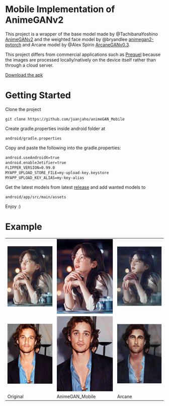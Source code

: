 # Mobile Implementation of AnimeGANv2


This project is a wrapper of the base model made by @TachibanaYoshino
[AnimeGANv2](https://github.com/TachibanaYoshino/AnimeGANv2) and the weighted face model by @bryandlee [
animegan2-pytorch](https://github.com/bryandlee/animegan2-pytorch) and Arcane model by @Alex Spirin [ArcaneGANv0.3](https://github.com/Sxela/ArcaneGAN/tree/v0.3).


This project differs from commercial applications such as [Prequel](https://www.prequel.app/) because the images are
processed locally/natively on the device itself rather than through a cloud server.

[Download the apk](https://github.com/juanjaho/animeGAN_Mobile/releases)

# Getting Started
Clone the project

    git clone https://github.com/juanjaho/animeGAN_Mobile

Create gradle.properties inside android folder at

    android/gradle.properties

Copy and paste the following into the gradle.properties:

    android.useAndroidX=true
    android.enableJetifier=true
    FLIPPER_VERSION=0.99.0
    MYAPP_UPLOAD_STORE_FILE=my-upload-key.keystore
    MYAPP_UPLOAD_KEY_ALIAS=my-key-alias

Get the latest models from latest [release](https://github.com/juanjaho/animeGAN_Mobile/releases) and add wanted models to 
    
    android/app/src/main/assets

Enjoy :)
<br />

# Example

<table style="border: none; border-spacing: 0;">
    <tr>
        <td>
            <img src="testImage/girl1.jpg"
            alt="Elephant at sunset"
            width="230">
        </td>
        <td>
            <img src="testImage/girl1AnimeGAN.jpg"
            alt="Elephant at sunset"
            width="230">
        </td>
        <td>
            <img src="testImage/girl1Arcane.jpg"
            alt="Elephant at sunset"
            width="230">
        </td>
    </tr>
    <tr>
        <td>
            <img src="testImage/guy1.jpg"
            alt="Elephant at sunset"
            width="230">
        </td>
        <td>
            <img src="testImage/guy1AnimeGAN.jpg"
            alt="Elephant at sunset"
            width="230">
        </td>
        <td>
            <img src="testImage/guy1Arcane.jpg"
            alt="Elephant at sunset"
            width="230">
        </td>
    </tr>
    <tr>
        <td>
            Original
        </td>
        <td>
            AnimeGAN_Mobile
        </td>
        <td>
            Arcane
        </td>
    </tr>
</table>
            
